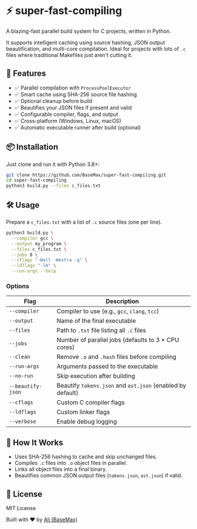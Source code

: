 # ⚡ super-fast-compiling

A blazing-fast parallel build system for C projects, written in Python.

It supports intelligent caching using source hashing, JSON output beautification, and multi-core compilation. Ideal for projects with lots of `.c` files where traditional Makefiles just aren't cutting it.

## 🚀 Features

- ✅ Parallel compilation with `ProcessPoolExecutor`
- ✅ Smart cache using SHA-256 source file hashing
- ✅ Optional cleanup before build
- ✅ Beautifies your JSON files if present and valid
- ✅ Configurable compiler, flags, and output
- ✅ Cross-platform (Windows, Linux, macOS)
- ✅ Automatic executable runner after build (optional)

## 📦 Installation

Just clone and run it with Python 3.8+:

```bash
git clone https://github.com/BaseMax/super-fast-compiling.git
cd super-fast-compiling
python3 build.py --files c_files.txt
```

## 🛠 Usage

Prepare a `c_files.txt` with a list of `.c` source files (one per line).

```bash
python3 build.py \
  --compiler gcc \
  --output my_program \
  --files c_files.txt \
  --jobs 8 \
  --cflags "-Wall -Wextra -g" \
  --ldflags "-lm" \
  --run-args --help
```

### Options

| Flag | Description |
|------|-------------|
| `--compiler` | Compiler to use (e.g., `gcc`, `clang`, `tcc`) |
| `--output` | Name of the final executable |
| `--files` | Path to `.txt` file listing all `.c` files |
| `--jobs` | Number of parallel jobs (defaults to 3 × CPU cores) |
| `--clean` | Remove `.o` and `.hash` files before compiling |
| `--run-args` | Arguments passed to the executable |
| `--no-run` | Skip execution after building |
| `--beautify-json` | Beautify `tokens.json` and `ast.json` (enabled by default) |
| `--cflags` | Custom C compiler flags |
| `--ldflags` | Custom linker flags |
| `--verbose` | Enable debug logging |

## 🧠 How It Works

- Uses SHA-256 hashing to cache and skip unchanged files.
- Compiles `.c` files into `.o` object files in parallel.
- Links all object files into a final binary.
- Beautifies common JSON output files (`tokens.json`, `ast.json`) if valid.

## 📄 License

MIT License

Built with ❤️ by [Ali (BaseMax)](https://github.com/BaseMax)
